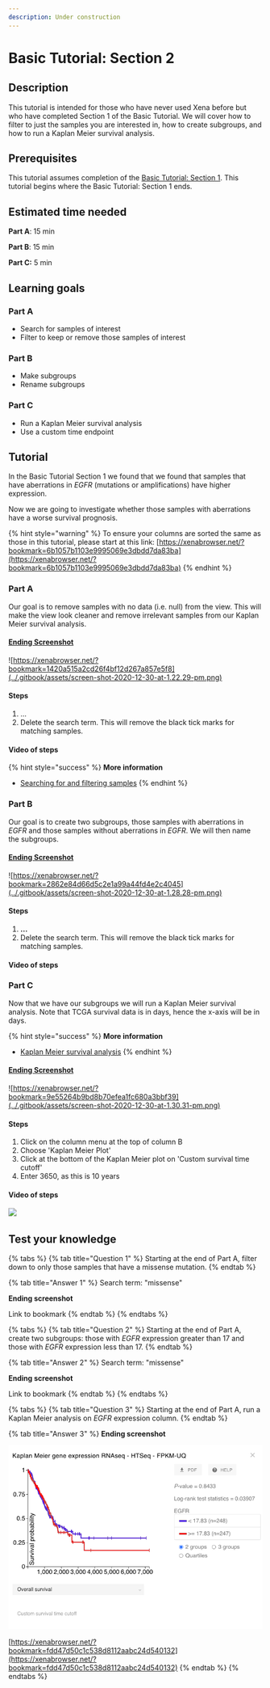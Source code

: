 ```yaml
---
description: Under construction
---
```


# Basic Tutorial: Section 2

## Description

This tutorial is intended for those who have never used Xena before but who have completed Section 1 of the Basic Tutorial. We will cover how to filter to just the samples you are interested in, how to create subgroups, and how to run a Kaplan Meier survival analysis.

## Prerequisites

This tutorial assumes completion of the [Basic Tutorial: Section 1](basic-tutorial-section-1.md). This tutorial begins where the Basic Tutorial: Section 1 ends.

## Estimated time needed

**Part A**: 15 min

**Part B**: 15 min

**Part C:** 5 min

## Learning goals

### Part A

* Search for samples of interest
* Filter to keep or remove those samples of interest

### Part B

* Make subgroups
* Rename subgroups

### Part C

* Run a Kaplan Meier survival analysis
* Use a custom time endpoint

## Tutorial

In the Basic Tutorial Section 1 we found that we found that samples that have aberrations in _EGFR_ \(mutations or amplifications\) have higher expression.

Now we are going to investigate whether those samples with aberrations have a worse survival prognosis.

{% hint style="warning" %}
To ensure your columns are sorted the same as those in this tutorial, please start at this link: [https://xenabrowser.net/?bookmark=6b1057b1103e9995069e3dbdd7da83ba](https://xenabrowser.net/?bookmark=6b1057b1103e9995069e3dbdd7da83ba)
{% endhint %}

### Part A

Our goal is to remove samples with no data \(i.e. null\) from the view. This will make the view look cleaner and remove irrelevant samples from our Kaplan Meier survival analysis.

#### [Ending Screenshot](https://xenabrowser.net/?bookmark=1420a515a2cd26f4bf12d267a857e5f8)

![https://xenabrowser.net/?bookmark=1420a515a2cd26f4bf12d267a857e5f8](../.gitbook/assets/screen-shot-2020-12-30-at-1.22.29-pm.png)

#### Steps

1. ... 
2. Delete the search term. This will remove the black tick marks for matching samples.

#### Video of steps

{% hint style="success" %}
**More information**

* [Searching for and filtering samples](../overview-of-features/filter-and-subgrouping.md)
{% endhint %}

### Part B

Our goal is to create two subgroups, those samples with aberrations in _EGFR_ and those samples without aberrations in _EGFR_. We will then name the subgroups.

#### [Ending Screenshot](https://xenabrowser.net/?bookmark=2862e84d66d5c2e1a99a44fd4e2c4045)

![https://xenabrowser.net/?bookmark=2862e84d66d5c2e1a99a44fd4e2c4045](../.gitbook/assets/screen-shot-2020-12-30-at-1.28.28-pm.png)

#### Steps

1. **...**
2. Delete the search term. This will remove the black tick marks for matching samples.

#### Video of steps

### Part C

Now that we have our subgroups we will run a Kaplan Meier survival analysis. Note that TCGA survival data is in days, hence the x-axis will be in days.

{% hint style="success" %}
**More information**

* [Kaplan Meier survival analysis](../overview-of-features/kaplan-meier-plots.md)
{% endhint %}

#### [Ending Screenshot](https://xenabrowser.net/?bookmark=9e55264b9bd8b70efea1fc680a3bbf39)

![https://xenabrowser.net/?bookmark=9e55264b9bd8b70efea1fc680a3bbf39](../.gitbook/assets/screen-shot-2020-12-30-at-1.30.31-pm.png)

#### Steps

1. Click on the column menu at the top of column B
2. Choose 'Kaplan Meier Plot'
3. Click at the bottom of the Kaplan Meier plot on 'Custom survival time cutoff'
4. Enter 3650, as this is 10 years

#### Video of steps

![](../.gitbook/assets/kmplot%20%281%29.gif)

## Test your knowledge

{% tabs %}
{% tab title="Question 1" %}
Starting at the end of Part A, filter down to only those samples that have a missense mutation.
{% endtab %}

{% tab title="Answer 1" %}
Search term: "missense"

**Ending screenshot**

Link to bookmark
{% endtab %}
{% endtabs %}

{% tabs %}
{% tab title="Question 2" %}
Starting at the end of Part A, create two subgroups: those with _EGFR_ expression greater than 17 and those with _EGFR_ expression less than 17.
{% endtab %}

{% tab title="Answer 2" %}
Search term: "missense"

**Ending screenshot**

Link to bookmark
{% endtab %}
{% endtabs %}

{% tabs %}
{% tab title="Question 3" %}
Starting at the end of Part A, run a Kaplan Meier analysis on _EGFR_ expression column.
{% endtab %}

{% tab title="Answer 3" %}
**Ending screenshot**

![](../.gitbook/assets/screen-shot-2021-01-13-at-9.26.07-am.png)

[https://xenabrowser.net/?bookmark=fdd47d50c1c538d8112aabc24d540132](https://xenabrowser.net/?bookmark=fdd47d50c1c538d8112aabc24d540132)
{% endtab %}
{% endtabs %}

